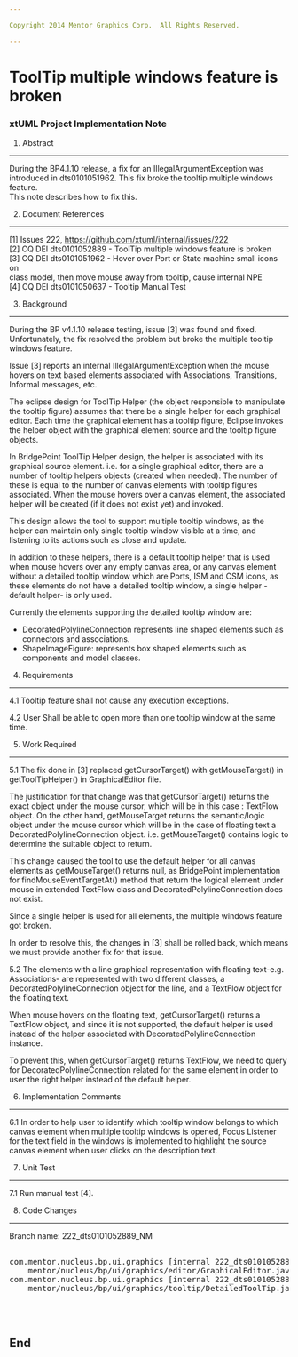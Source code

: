 ```yaml
---

Copyright 2014 Mentor Graphics Corp.  All Rights Reserved.

---
```


# ToolTip multiple windows feature is broken
### xtUML Project Implementation Note


1. Abstract
-----------
  During the BP4.1.10 release, a fix for an IllegalArgumentException was introduced in 
dts0101051962. This fix broke the tooltip multiple windows feature.  
This note describes how to fix this.  

2. Document References
----------------------
[1] Issues 222, https://github.com/xtuml/internal/issues/222  
[2] CQ DEI dts0101052889 - ToolTip multiple windows feature is broken  
[3] CQ DEI dts0101051962 - Hover over Port or  State machine small icons on   
	class model, then move mouse away from tooltip, cause internal NPE  
[4] CQ DEI  dts0101050637 - Tooltip Manual Test  

3. Background
-------------
   During the BP v4.1.10 release testing, issue [3] was found and fixed.
  Unfortunately, the fix resolved the problem but broke the multiple tooltip 
  windows feature.

   Issue [3] reports an internal IllegalArgumentException when the mouse hovers 
  on text based elements  associated with Associations, Transitions, Informal
  messages, etc.
  
   The eclipse design for ToolTip Helper (the object responsible to manipulate 
  the tooltip figure) assumes that there be a single helper for each graphical
  editor. Each time the graphical element has a tooltip figure, Eclipse invokes 
  the helper object with the graphical element source and the tooltip figure 
  objects.

   In BridgePoint ToolTip Helper design, the helper is associated with its 
  graphical source element. i.e. for a single graphical editor, there are a 
  number of tooltip helpers objects (created when needed).  The number of these 
  is equal to the number of canvas elements with tooltip figures associated. 
  When the mouse hovers over a canvas element, the associated helper will be 
  created (if it does not exist yet) and invoked.
 
  This design allows the tool to support multiple tooltip windows, as the helper 
 can maintain only single tooltip window visible at a time, and listening to its
 actions such as close and update.
 
  In addition to these helpers, there is a default tooltip helper that is used 
 when mouse hovers over any empty canvas area, or any canvas element without a 
 detailed tooltip window which are Ports, ISM and CSM icons, as these elements 
 do not have a detailed tooltip window, a single helper -default helper- is only 
 used.  

 Currently the elements supporting the detailed tooltip window are:
 - DecoratedPolylineConnection represents line shaped elements such as 
 connectors and associations.  
 - ShapeImageFigure:  represents box shaped elements such as components and 
 model classes.

4. Requirements
---------------
4.1 Tooltip feature shall not cause any execution exceptions.  

4.2 User Shall be able to open more than one tooltip window at the same time.  

5. Work Required
----------------
5.1 The fix done in [3] replaced getCursorTarget() with getMouseTarget() in  
  getToolTipHelper() in GraphicalEditor file.

   The justification for that change was that getCursorTarget() returns the 
  exact object under the mouse cursor, which will be in this case : TextFlow
  object. On the other hand, getMouseTarget returns the semantic/logic 
  object under the mouse cursor which will be in the case of floating text a 
  DecoratedPolylineConnection object.
  i.e. getMouseTarget() contains logic to determine the suitable object to 
  return.  
	
	
   This change caused the tool to use the default helper for all canvas elements 
  as getMouseTarget() returns null, as BridgePoint implementation for
  findMouseEventTargetAt() method that return the logical element under mouse
  in extended TextFlow class and DecoratedPolylineConnection does not exist.
	
	
   Since a single helper is used for all elements, the multiple windows feature
  got broken.  

   In order to resolve this, the changes in [3] shall be rolled back, which 
  means we must provide another fix for that issue.  

5.2 The elements with  a line graphical representation  with floating text-e.g. 
  Associations- are represented with two different classes, a 
  DecoratedPolylineConnection object for the line, and a TextFlow object for 
  the floating text.  

   When mouse hovers on the floating text, getCursorTarget() returns a TextFlow
  object, and since it is not supported, the default helper is used instead of 
  the helper associated with DecoratedPolylineConnection instance.  

   To prevent this, when getCursorTarget() returns TextFlow, we need to query
  for DecoratedPolylineConnection related for the same element in order
  to user the right helper instead of the default helper.  

6. Implementation Comments
--------------------------
6.1 In order to help user to identify which tooltip window belongs to which
	canvas element when multiple tooltip windows is opened, Focus Listener for
	the text field in the windows is implemented to highlight the source canvas
	element when user clicks on the description text.  

7. Unit Test
------------
7.1 Run manual test [4].  

8. Code Changes
---------------
Branch name: 222_dts0101052889_NM

<pre>

com.mentor.nucleus.bp.ui.graphics [internal 222_dts0101052889_NM]/src/com/
    mentor/nucleus/bp/ui/graphics/editor/GraphicalEditor.java
com.mentor.nucleus.bp.ui.graphics [internal 222_dts0101052889_NM]/src/com/
    mentor/nucleus/bp/ui/graphics/tooltip/DetailedToolTip.java



</pre>

End
---

